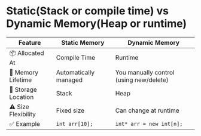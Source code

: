 # Static(Stack or compile time) vs Dynamic Memory(Heap or runtime)

| Feature               | Static Memory                | Dynamic Memory                             |
|-----------------------|------------------------------|--------------------------------------------|
| 📦 Allocated At       | Compile Time                 | Runtime                                    |
| 🧠 Memory Lifetime    | Automatically managed        | You manually control (using new/delete)    |
| 📍 Storage Location   | Stack                        | Heap                                       |
| ⚠️ Size Flexibility   | Fixed size                   | Can change at runtime                      |
| ✅ Example            | `int arr[10];`               | `int* arr = new int[n];`                   |
